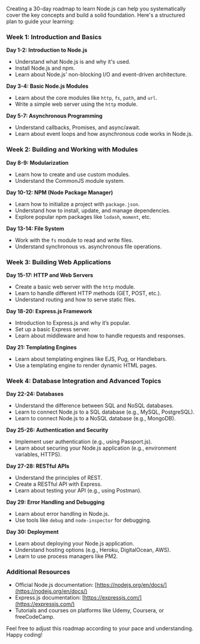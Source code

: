Creating a 30-day roadmap to learn Node.js can help you systematically cover the key concepts and build a solid foundation. Here's a structured plan to guide your learning:

### Week 1: Introduction and Basics

**Day 1-2: Introduction to Node.js**

- Understand what Node.js is and why it's used.
- Install Node.js and npm.
- Learn about Node.js' non-blocking I/O and event-driven architecture.

**Day 3-4: Basic Node.js Modules**

- Learn about the core modules like `http`, `fs`, `path`, and `url`.
- Write a simple web server using the `http` module.

**Day 5-7: Asynchronous Programming**

- Understand callbacks, Promises, and async/await.
- Learn about event loops and how asynchronous code works in Node.js.

### Week 2: Building and Working with Modules

**Day 8-9: Modularization**

- Learn how to create and use custom modules.
- Understand the CommonJS module system.

**Day 10-12: NPM (Node Package Manager)**

- Learn how to initialize a project with `package.json`.
- Understand how to install, update, and manage dependencies.
- Explore popular npm packages like `lodash`, `moment`, etc.

**Day 13-14: File System**

- Work with the `fs` module to read and write files.
- Understand synchronous vs. asynchronous file operations.

### Week 3: Building Web Applications

**Day 15-17: HTTP and Web Servers**

- Create a basic web server with the `http` module.
- Learn to handle different HTTP methods (GET, POST, etc.).
- Understand routing and how to serve static files.

**Day 18-20: Express.js Framework**

- Introduction to Express.js and why it’s popular.
- Set up a basic Express server.
- Learn about middleware and how to handle requests and responses.

**Day 21: Templating Engines**

- Learn about templating engines like EJS, Pug, or Handlebars.
- Use a templating engine to render dynamic HTML pages.

### Week 4: Database Integration and Advanced Topics

**Day 22-24: Databases**

- Understand the difference between SQL and NoSQL databases.
- Learn to connect Node.js to a SQL database (e.g., MySQL, PostgreSQL).
- Learn to connect Node.js to a NoSQL database (e.g., MongoDB).

**Day 25-26: Authentication and Security**

- Implement user authentication (e.g., using Passport.js).
- Learn about securing your Node.js application (e.g., environment variables, HTTPS).

**Day 27-28: RESTful APIs**

- Understand the principles of REST.
- Create a RESTful API with Express.
- Learn about testing your API (e.g., using Postman).

**Day 29: Error Handling and Debugging**

- Learn about error handling in Node.js.
- Use tools like `debug` and `node-inspector` for debugging.

**Day 30: Deployment**

- Learn about deploying your Node.js application.
- Understand hosting options (e.g., Heroku, DigitalOcean, AWS).
- Learn to use process managers like PM2.

### Additional Resources

- Official Node.js documentation: [https://nodejs.org/en/docs/](https://nodejs.org/en/docs/)
- Express.js documentation: [https://expressjs.com/](https://expressjs.com/)
- Tutorials and courses on platforms like Udemy, Coursera, or freeCodeCamp.

Feel free to adjust this roadmap according to your pace and understanding. Happy coding!
